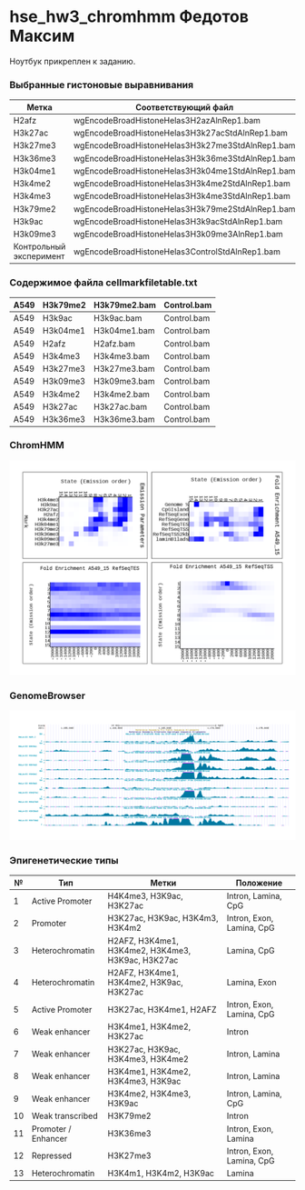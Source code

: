 # hse_hw3_chromhmm Федотов Максим

Ноутбук прикреплен к заданию.

### Выбранные гистоновые выравнивания

Метка | Соответствующий файл
--- | ---
H2afz | wgEncodeBroadHistoneHelas3H2azAlnRep1.bam
H3k27ac | wgEncodeBroadHistoneHelas3H3k27acStdAlnRep1.bam
H3k27me3 | wgEncodeBroadHistoneHelas3H3k27me3StdAlnRep1.bam
H3k36me3 | wgEncodeBroadHistoneHelas3H3k36me3StdAlnRep1.bam
H3k04me1 | wgEncodeBroadHistoneHelas3H3k04me1StdAlnRep1.bam
H3k4me2 | wgEncodeBroadHistoneHelas3H3k4me2StdAlnRep1.bam
H3k4me3 | wgEncodeBroadHistoneHelas3H3k4me3StdAlnRep1.bam
H3k79me2 | wgEncodeBroadHistoneHelas3H3k79me2StdAlnRep1.bam
H3k9ac | wgEncodeBroadHistoneHelas3H3k9acStdAlnRep1.bam
H3k09me3 | wgEncodeBroadHistoneHelas3H3k09me3AlnRep1.bam
Контрольный эксперимент | wgEncodeBroadHistoneHelas3ControlStdAlnRep1.bam

### Содержимое файла cellmarkfiletable.txt

A549 | H3k79me2 | H3k79me2.bam | Control.bam
--- | --- | --- | ---
A549 | H3k9ac | H3k9ac.bam | Control.bam
A549 | H3k04me1 | H3k04me1.bam | Control.bam
A549 | H2afz | H2afz.bam | Control.bam
A549 | H3k4me3 | H3k4me3.bam | Control.bam
A549 | H3k27me3 | H3k27me3.bam | Control.bam
A549 | H3k09me3 | H3k09me3.bam | Control.bam
A549 | H3k4me2 | H3k4me2.bam | Control.bam
A549 | H3k27ac | H3k27ac.bam | Control.bam
A549 | H3k36me3 | H3k36me3.bam | Control.bam

### ChromHMM

![Image](ChromHMM.png)

### GenomeBrowser

![Image](GenomeBrowser.png)

### Эпигенетические типы

№	| Тип |	Метки | Положение
--- | --- | --- | ---
1	| Active Promoter	| H4K4me3, H3K9ac, H3K27ac | Intron, Lamina, CpG
2	| Promoter | H3K27ac, H3K9ac, H3K4m3, H3K4m2 | Intron, Exon, Lamina, CpG
3	| Heterochromatin | H2AFZ, H3K4me1, H3K4me2, H3K4me3, H3K9ac, H3K27ac | Lamina, CpG
4	| Heterochromatin | H2AFZ, H3K4me1, H3K4me2, H3K9ac, H3K27ac | Lamina, Exon
5	| Active Promoter | H3K27ac, H3K4me1, H2AFZ | Intron, Exon, Lamina, CpG
6	| Weak enhancer | H3K4me1, H3K4me2, H3K27ac | Intron
7	| Weak enhancer	| H3K27ac, H3K9ac, H3K4me3, H3K4me2 | Intron, Lamina
8	| Weak enhancer	| H3K4me1, H3K4me2, H3K4me3, H3K9ac | Intron, Lamina
9	| Weak enhancer	| H3K4me2, H3K4me3, H3K9ac | Intron, Lamina, CpG
10 | Weak transcribed	| H3K79me2 | Intron
11 | Promoter / Enhancer	| H3K36me3 | Intron, Exon, Lamina
12 | Repressed | H3K27me3 | Intron, Exon, Lamina, CpG
13 | Heterochromatin | H3K4m1, H3K4m2, H3K9ac | Lamina
